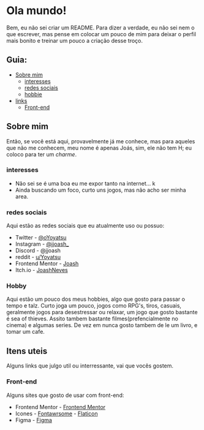 ﻿# Ola mundo!

Bem, eu não sei criar um README. Para dizer a verdade, eu não sei nem o que escrever, mas pense em colocar um pouco de mim para deixar o perfil mais bonito e treinar um pouco a criação desse troço.

## Guia:

- [Sobre mim](#sobre-mim)
    - [interesses](#interesses)
    - [redes sociais](#redes-sociais)
    - [hobbie](#hobby)
- [links](#itens-uteis)
    - [Front-end](#front-end)


## Sobre mim

Então, se você está aqui, provavelmente já me conhece, mas para aqueles que não me conhecem, meu nome é apenas Joás, sim, ele não tem H; eu coloco para ter um *charme*.

 ### interesses

- Não sei se é uma boa eu me expor tanto na internet... k
- Ainda buscando um foco, curto uns jogos, mas não acho ser minha area.

 ### redes sociais

Aqui estão as redes sociais que eu atualmente uso ou possuo:
- Twitter - [@oYoyatsu](https://www.twitter.com/oYoyatsu)
- Instagram - [@jjoash_](https://www.instagram.com/jjoash_)
- Discord - @jjoash
- reddit - [u/Yoyatsu](https://www.reddit.com/user/Yoyatsu)
- Frontend Mentor - [Joash](https://www.frontendmentor.io/profile/joashneves)
- Itch.io - [JoashNeves](https://joashneves.itch.io)

 ### Hobby

 Aqui estão um pouco dos meus hobbies, algo que gosto para passar o tempo e talz.
 Curto joga um pouco, jogos como RPG's, tiros, casuais, geralmente jogos para desestressar ou relaxar, um jogo que gosto bastante é sea of thieves.
 Assito tambem bastante filmes(prefencialmente no cinema) e algumas series.
 De vez em nunca gosto tambem de le um livro, e tomar um cafe.
  
 ## Itens uteis

Alguns links que julgo util ou interressante, vai que vocês gostem.

 ### Front-end
 
 Alguns sites que gosto de usar com front-end:

 - Frontend Mentor - [Frontend Mentor](https://www.frontendmentor.io/challenges)
 - Icones - [Fontawrsome](https://fontawesome.com/search?o=r&m=free)
          - [Flaticon](https://www.flaticon.com/free-icons/content)
 - Figma - [Figma](https://www.figma.com/)


